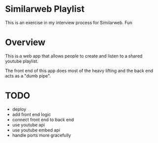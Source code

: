 # Similarweb Playlist

This is an exercise in my interview process for Similarweb. Fun

# Overview

This is a web app that allows people to create and listen to a shared youtube
playlist.

The front end of this app does most of the heavy lifting and the back end acts
as a "dumb pipe".

# TODO

- deploy
- add front end logic
- connect front end to back end
- use youtube api
- use youtube embed api
- handle ports more gracefully
